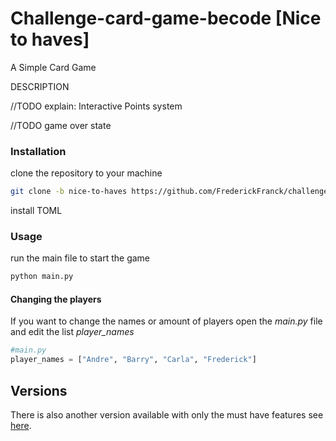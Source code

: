 # Challenge-card-game-becode [Nice to haves]
A Simple Card Game

DESCRIPTION

//TODO
explain:
    Interactive
    Points system

//TODO 
game over state

### Installation
clone the repository to your machine
```bash
git clone -b nice-to-haves https://github.com/FrederickFranck/challenge-card-game-becode.git
```

install TOML

### Usage
run the main file to start the game
```bash
python main.py
```

#### Changing the players
If you want to change the names or amount of players open the *main.py* file and edit the list *player_names*

```python
#main.py
player_names = ["Andre", "Barry", "Carla", "Frederick"]
```

## Versions
There is also another version available with only the must have features see [here](https://github.com/FrederickFranck/challenge-card-game-becode/tree/must-haves).